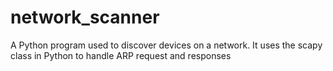 # network_scanner
A Python program used to discover devices on a network.
It uses the scapy class in Python to handle ARP request and responses
